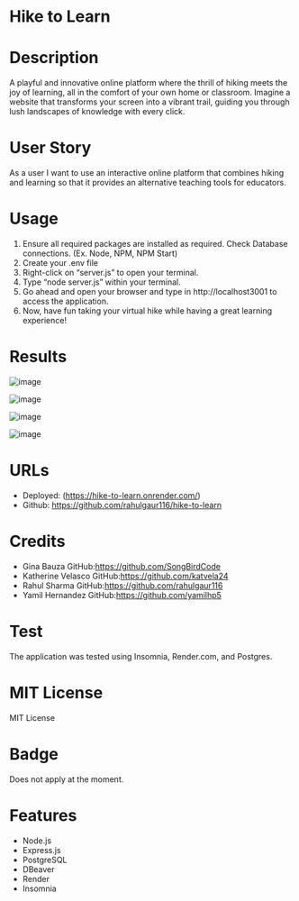 # Hike to Learn 

# Description 
A playful and innovative online platform where the thrill of hiking meets the joy of learning, all in the comfort of your own home or classroom. Imagine a website that transforms your screen into a vibrant trail, guiding you through lush landscapes of knowledge with every click. 

# User Story 
 As a user I want to use an interactive online platform that combines hiking and learning so that it provides an alternative teaching tools for educators. 


# Usage 

1.	Ensure all required packages are installed as required. Check Database connections.   (Ex. Node, NPM, NPM Start)
2.  Create your .env file 
3.	Right-click on “server.js” to open your terminal.
4.	Type “node server.js” within your terminal. 
5.	Go ahead and open your browser and type in http://localhost3001 to access the application.
6.	Now, have fun taking your virtual hike while having a great learning experience!

# Results 

![image](https://github.com/rahulgaur116/hike-to-learn/assets/156866171/0abe6b85-859c-45c9-83e4-1aa62bf81c05)


![image](https://github.com/rahulgaur116/hike-to-learn/assets/156866171/f3f7201d-ddcf-4c9c-bb86-bb7e583615ea)

![image](https://github.com/rahulgaur116/hike-to-learn/assets/156866171/b345724c-8c74-407b-a1ed-7aa410ba616b)


![image](https://github.com/rahulgaur116/hike-to-learn/assets/156866171/eb2a3680-623e-4d6d-8428-13277413fbf9)















# URLs
- Deployed: (https://hike-to-learn.onrender.com/)
- Github: https://github.com/rahulgaur116/hike-to-learn






 
 
 
 # Credits 
- Gina Bauza  GitHub:https://github.com/SongBirdCode
- Katherine Velasco  GitHub:https://github.com/katvela24
- Rahul Sharma GitHub:https://github.com/rahulgaur116
- Yamil Hernandez GitHub:https://github.com/yamilhp5

# Test
 The application was tested using Insomnia, Render.com, and Postgres. 



 # MIT License 
  MIT License 

 # Badge 
 Does not apply at the moment. 
 

 # Features
- Node.js 
- Express.js
- PostgreSQL
- DBeaver
-  Render
- Insomnia

